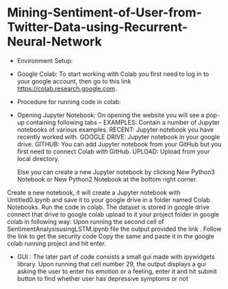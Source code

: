 # Mining-Sentiment-of-User-from-Twitter-Data-using-Recurrent-Neural-Network


* Environment Setup:

* Google Colab:
    To start working with Colab you first need to log in to your google account, then go to this link https://colab.research.google.com.

* Procedure for running code in colab:
* Opening Jupyter Notebook:
   On opening the website you will see a pop-up containing following tabs –
   EXAMPLES: Contain a number of Jupyter notebooks of various examples.
   RECENT: Jupyter notebook you have recently worked with.
   GOOGLE DRIVE: Jupyter notebook in your google drive.
   GITHUB: You can add Jupyter notebook from your GitHub but you first need to connect Colab with GitHub.
   UPLOAD: Upload from your local directory.

   Else you can create a new Jupyter notebook by clicking New Python3 Notebook or New Python2 Notebook at the bottom right corner.
   
 Create a new notebook, it will create a Jupyter notebook with Untitled0.ipynb and save it to your google drive in a folder named Colab    Notebooks. Run the code in colab.
 The dataset is stored in google drive connect that drive to google colab upload to it your project folder in google colab in following     way:
  Upon running the second cell of SentimentAnalysisusingLSTM.ipynb file the output provided the link .
  Follow the link to get the security code 
  Copy the same and paste it in the google colab running project and hit enter.
  
* GUI :
  The later part of code consists a small gui  made with ipywidgets library. 
Upon running that cell number 29, the output displays a gui asking the user to enter his emotion or a feeling, enter it and hit submit button to find whether user has depressive symptoms or not
